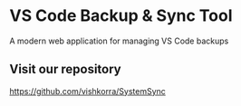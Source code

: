 # VS Code Backup & Sync Tool

A modern web application for managing VS Code backups

## Visit our repository

https://github.com/vishkorra/SystemSync